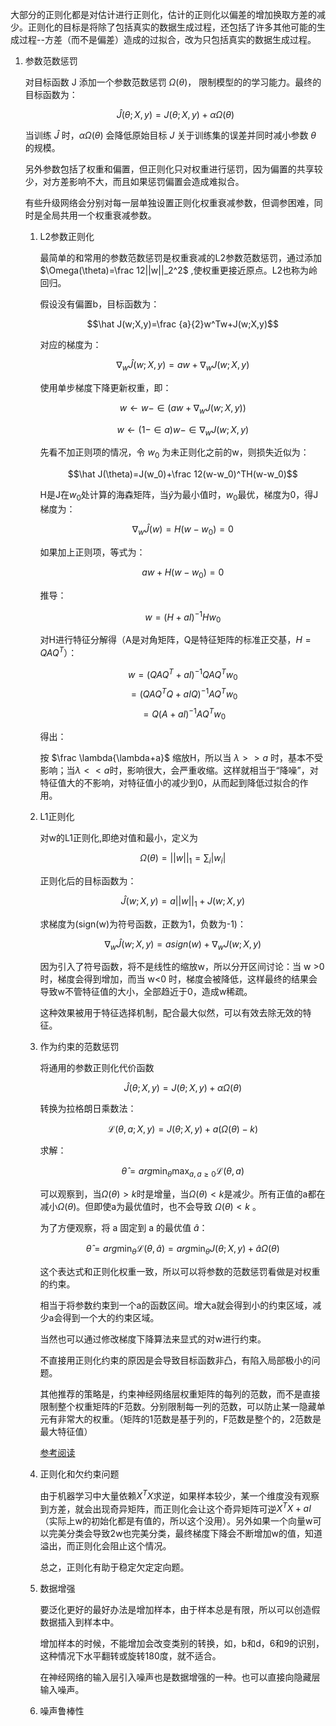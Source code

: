 大部分的正则化都是对估计进行正则化，估计的正则化以偏差的增加换取方差的减少。正则化的目标是将除了包括真实的数据生成过程，还包括了许多其他可能的生成过程--方差（而不是偏差）造成的过拟合，改为只包括真实的数据生成过程。

1. 参数范数惩罚

    对目标函数 J 添加一个参数范数惩罚 $\Omega(\theta)$， 限制模型的的学习能力。最终的目标函数为：

    $$\hat J(\theta;X,y)=J(\theta;X,y)+\alpha\Omega(\theta)$$

    当训练 $\hat J$ 时，$\alpha\Omega(\theta)$ 会降低原始目标 $J$ 关于训练集的误差并同时减小参数 $\theta$ 的规模。

    另外参数包括了权重和偏置，但正则化只对权重进行惩罚，因为偏置的共享较少，对方差影响不大，而且如果惩罚偏置会造成难拟合。

    有些升级网络会分别对每一层单独设置正则化权重衰减参数，但调参困难，同时是全局共用一个权重衰减参数。

    1. L2参数正则化

        最简单的和常用的参数范数惩罚是权重衰减的L2参数范数惩罚，通过添加 $\Omega(\theta)=\frac 12||w||_2^2$ ,使权重更接近原点。L2也称为岭回归。

        假设没有偏置b，目标函数为：

        $$\hat J(w;X,y)=\frac {a}{2}w^Tw+J(w;X,y)$$

        对应的梯度为：

        $$\nabla_w\hat J(w;X,y)=aw+\nabla_wJ(w;X,y)$$

        使用单步梯度下降更新权重，即：

        $$w\leftarrow w-\in (aw+\nabla_wJ(w;X,y))$$

        $$w\leftarrow (1-\in a)w-\in\nabla_wJ(w;X,y)$$

        先看不加正则项的情况，令 $w_0$ 为未正则化之前的w，则损失近似为：

        $$\hat J(\theta)=J(w_0)+\frac 12(w-w_0)^TH(w-w_0)$$

        H是J在$w_0$处计算的海森矩阵，当$\hat y$为最小值时，$w_0$最优，梯度为0，得J梯度为：

        $$\nabla_w\hat J(w)=H(w-w_0)=0$$    

        如果加上正则项，等式为：

        $$aw+H(w-w_0)=0$$

        推导：

        $$w=(H+aI)^{-1}Hw_0$$

        对H进行特征分解得（A是对角矩阵，Q是特征矩阵的标准正交基，$H=QAQ^T$）：

        $$w=(QAQ^T+aI)^{-1}QAQ^Tw_0$$
        $$=(QAQ^TQ+aIQ)^{-1}AQ^Tw_0$$
        $$=Q(A+aI)^{-1}AQ^Tw_0$$

        得出：

        按 $\frac \lambda{\lambda+a}$ 缩放H，所以当 $\lambda>>a$ 时，基本不受影响；当$\lambda<<a$时，影响很大，会严重收缩。这样就相当于“降噪”，对特征值大的不影响，对特征值小的减少到0，从而起到降低过拟合的作用。

    1. L1正则化

        对w的L1正则化,即绝对值和最小，定义为

        $$\Omega(\theta)=||w||_1=\sum_i|w_i|$$

        正则化后的目标函数为：

        $$\hat J(w;X,y)=a||w||_1+J(w;X,y)$$

        求梯度为(sign(w)为符号函数，正数为1，负数为-1)：

        $$\nabla_w\hat J(w;X,y)=asign(w)+\nabla_w J(w;X,y)$$

        因为引入了符号函数，将不是线性的缩放w，所以分开区间讨论：当 w >0 时，梯度会得到增加，而当 w<0 时，梯度会被降低，这样最终的结果会导致w不管特征值的大小，全部趋近于0，造成w稀疏。

        这种效果被用于特征选择机制，配合最大似然，可以有效去除无效的特征。

    1. 作为约束的范数惩罚

        将通用的参数正则化代价函数

        $$\hat J(\theta;X,y)=J(\theta;X,y)+\alpha\Omega(\theta)$$

        转换为拉格朗日乘数法：

        $$\mathcal{L}(\theta,a;X,y)=J(\theta;X,y)+ a(\Omega(\theta)-k)$$ 

        求解：

        $$\hat \theta=arg\min_\theta \max_{a,a\geq 0}\mathcal{L}(\theta,a)$$

        可以观察到，当$\Omega(\theta)>k$时是增量，当$\Omega(\theta)<k$是减少。所有正值的a都在减小$\Omega(\theta)$。但即使a为最优值时，也不会导致 $\Omega(\theta)<k$ 。

        为了方便观察，将 a 固定到 a 的最优值 $\hat a$：

        $$\hat \theta=arg\min_\theta \mathcal{L}(\theta,\hat a)=arg\min_\theta J(\theta;X,y)+\hat a\Omega(\theta)$$

        这个表达式和正则化权重一致，所以可以将参数的范数惩罚看做是对权重的约束。

        相当于将参数约束到一个a的函数区间。增大a就会得到小的约束区域，减少a会得到一个大的约束区域。

        当然也可以通过修改梯度下降算法来显式的对w进行约束。

        不直接用正则化约束的原因是会导致目标函数非凸，有陷入局部极小的问题。

        其他推荐的策略是，约束神经网络层权重矩阵的每列的范数，而不是直接限制整个权重矩阵的F范数。分别限制每一列的范数，可以防止某一隐藏单元有非常大的权重。（矩阵的1范数是基于列的，F范数是整个的，2范数是最大特征值）

        [参考阅读](https://zhuanlan.zhihu.com/p/29360425)

    1. 正则化和欠约束问题

        由于机器学习中大量依赖$X^TX$求逆，如果样本较少，某一个维度没有观察到方差，就会出现奇异矩阵，而正则化会让这个奇异矩阵可逆$X^TX+aI$（实际上w的初始化都是有值的，所以这个没用）。另外如果一个向量w可以完美分类会导致2w也完美分类，最终梯度下降会不断增加w的值，知道溢出，而正则化会阻止这个情况。

        总之，正则化有助于稳定欠定定向题。

    1. 数据增强

        要泛化更好的最好办法是增加样本，由于样本总是有限，所以可以创造假数据插入到样本中。

        增加样本的时候，不能增加会改变类别的转换，如，b和d，6和9的识别，这种情况下水平翻转或旋转180度，就不适合。

        在神经网络的输入层引入噪声也是数据增强的一种。也可以直接向隐藏层输入噪声。

    1. 噪声鲁棒性

        
